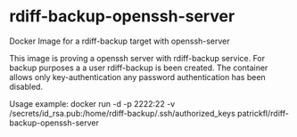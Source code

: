 # rdiff-backup-openssh-server
Docker Image for a rdiff-backup target with openssh-server

This image is proving a openssh server with rdiff-backup service.
For backup purposes a a user rdiff-backup is been created.
The container allows only key-authentication any password authentication has been disabled.

Usage example:
    docker run -d -p 2222:22 -v /secrets/id_rsa.pub:/home/rdiff-backup/.ssh/authorized_keys patrickfl/rdiff-backup-openssh-server
